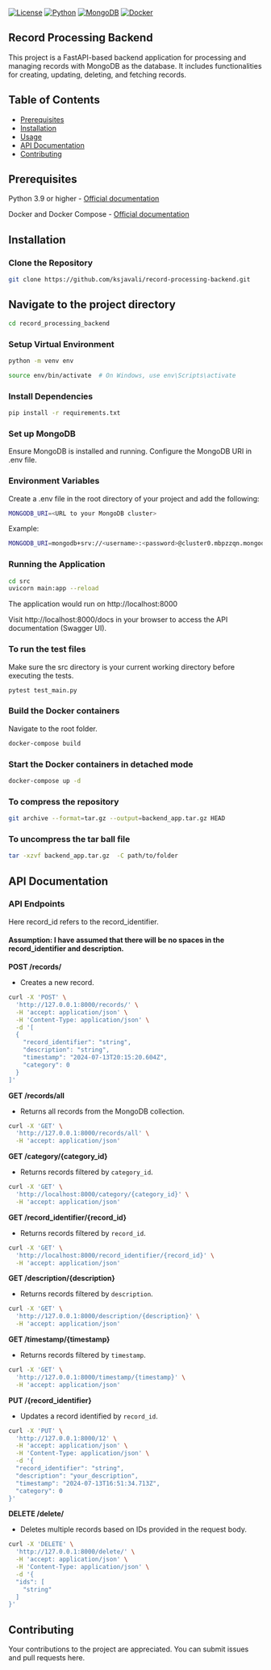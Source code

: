 [![License](https://img.shields.io/badge/license-MIT-red.svg)](LICENSE)
[![Python](https://img.shields.io/badge/Python-3.12.4-blue.svg)](https://www.python.org/)
[![MongoDB](https://img.shields.io/badge/MongoDB-latest-green.svg)](https://www.mongodb.com/)
[![Docker](https://img.shields.io/badge/Docker-latest-lightblue.svg)](https://www.docker.com/)

## Record Processing Backend

This project is a FastAPI-based backend application for processing and managing records with MongoDB as the database. It includes functionalities for creating, updating, deleting, and fetching records.

## Table of Contents

- [Prerequisites](#prerequisites)
- [Installation](#installation)
- [Usage](#usage)
- [API Documentation](#api-documentation)
- [Contributing](#contributing)



## Prerequisites

Python 3.9 or higher - [Official documentation](https://www.python.org/downloads/)

Docker and Docker Compose - [Official documentation](https://docs.docker.com/get-docker/)

## Installation
### Clone the Repository
```bash
git clone https://github.com/ksjavali/record-processing-backend.git
```

## Navigate to the project directory

```bash
cd record_processing_backend
```


### Setup Virtual Environment

```bash
python -m venv env
```
```bash
source env/bin/activate  # On Windows, use env\Scripts\activate
```

### Install Dependencies
```bash
pip install -r requirements.txt
```
### Set up MongoDB
Ensure MongoDB is installed and running. Configure the MongoDB URI in .env file.
	
### Environment Variables
Create a .env file in the root directory of your project and add the following:

```bash
MONGODB_URI=<URL to your MongoDB cluster>
```
Example: 
```bash
MONGODB_URI=mongodb+srv://<username>:<password>@cluster0.mbpzzqn.mongodb.net/?retryWrites=true&w=majority&appName=Cluster0
```

### Running the Application
```bash
cd src
uvicorn main:app --reload
```
The application would run on http://localhost:8000

Visit http://localhost:8000/docs in your browser to access the API documentation (Swagger UI).

### To run the test files
Make sure the src directory is your current working directory before executing the tests.

```bash
pytest test_main.py
```
### Build the Docker containers

Navigate to the root folder.

```bash
docker-compose build
```

### Start the Docker containers in detached mode

```bash
docker-compose up -d
```
### To compress the repository
```bash
git archive --format=tar.gz --output=backend_app.tar.gz HEAD
```

### To uncompress the tar ball file
```bash
tar -xzvf backend_app.tar.gz  -C path/to/folder
```

## API Documentation
### API Endpoints

Here record_id refers to the record_identifier.

#### Assumption: I have assumed that there will be no spaces in the record_identifier and description.

**POST /records/**
- Creates a new record.

```bash
curl -X 'POST' \
  'http://127.0.0.1:8000/records/' \
  -H 'accept: application/json' \
  -H 'Content-Type: application/json' \
  -d '[
  {
    "record_identifier": "string",
    "description": "string",
    "timestamp": "2024-07-13T20:15:20.604Z",
    "category": 0
  }
]'
```

**GET /records/all**
- Returns all records from the MongoDB collection.
```bash
curl -X 'GET' \
  'http://127.0.0.1:8000/records/all' \
  -H 'accept: application/json'
  ```

**GET /category/{category_id}**
- Returns records filtered by `category_id`.
```bash
curl -X 'GET' \
  'http://localhost:8000/category/{category_id}' \
  -H 'accept: application/json'
```

**GET /record_identifier/{record_id}**
- Returns records filtered by `record_id`.
```bash
curl -X 'GET' \
  'http://localhost:8000/record_identifier/{record_id}' \
  -H 'accept: application/json'
```

**GET /description/{description}**
- Returns records filtered by `description`.
```bash
curl -X 'GET' \
  'http://127.0.0.1:8000/description/{description}' \
  -H 'accept: application/json'
```

**GET /timestamp/{timestamp}**
- Returns records filtered by `timestamp`.
```bash
curl -X 'GET' \
  'http://127.0.0.1:8000/timestamp/{timestamp}' \
  -H 'accept: application/json'
  ```


**PUT /{record_identifier}**
- Updates a record identified by `record_id`.
```bash
curl -X 'PUT' \
  'http://127.0.0.1:8000/12' \
  -H 'accept: application/json' \
  -H 'Content-Type: application/json' \
  -d '{
  "record_identifier": "string",
  "description": "your_description",
  "timestamp": "2024-07-13T16:51:34.713Z",
  "category": 0
}'
```


**DELETE /delete/**
- Deletes multiple records based on IDs provided in the request body.
```bash
curl -X 'DELETE' \
  'http://127.0.0.1:8000/delete/' \
  -H 'accept: application/json' \
  -H 'Content-Type: application/json' \
  -d '{
  "ids": [
    "string"
  ]
}'
```

## Contributing
Your contributions to the project are appreciated. You can submit issues and pull requests here.



